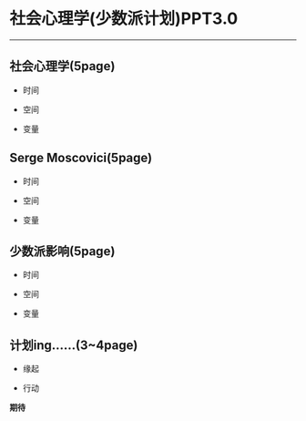 # 社会心理学(少数派计划)PPT3.0
------

## 社会心理学(5page)

- 时间

- 空间

- 变量

## Serge Moscovici(5page)

- 时间

- 空间

- 变量

## 少数派影响(5page)

- 时间

- 空间

- 变量

## 计划ing……(3~4page)

- 缘起

- 行动

**期待**
